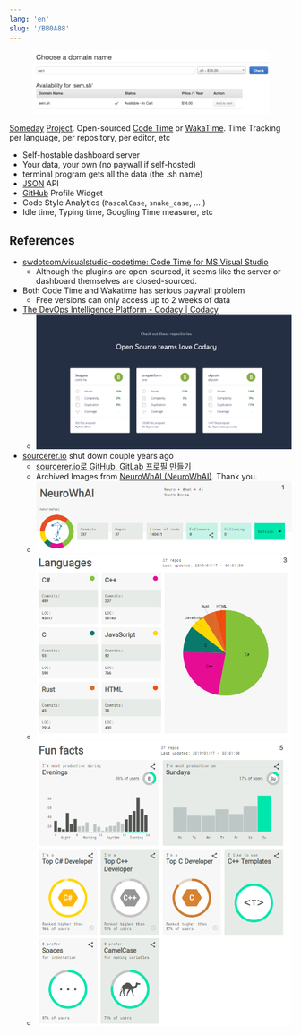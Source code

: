 ```yaml
---
lang: 'en'
slug: '/BB0A88'
---
```



<figure>

![3584FF.png](./../.././docs/assets/3584FF.png)


</figure>

[Someday](./../.././docs/pages/Someday.md) [Project](./../.././docs/pages/Project.md). Open-sourced [Code Time](https://www.software.com/product/code-time) or [WakaTime](https://wakatime.com/). Time Tracking per language, per repository, per editor, etc

- Self-hostable dashboard server
- Your data, your own (no paywall if self-hosted)
- terminal program gets all the data (the .sh name)
- [JSON](./../.././docs/pages/JSON.md) API
- [GitHub](./../.././docs/pages/GitHub.md) Profile Widget
- Code Style Analytics (`PascalCase`, `snake_case`, ... )
- Idle time, Typing time, Googling Time measurer, etc

## References

- [swdotcom/visualstudio-codetime: Code Time for MS Visual Studio](https://github.com/swdotcom/visualstudio-codetime)
  - Although the plugins are open-sourced, it seems like the server or dashboard themselves are closed-sourced.
- Both Code Time and Wakatime has serious paywall problem
  - Free versions can only access up to 2 weeks of data
- [The DevOps Intelligence Platform - Codacy | Codacy](https://www.codacy.com/)
  - ![8E739B.png](./../.././docs/assets/8E739B.png)
- [sourcerer.io](https://sourcerer.io) shut down couple years ago
  - [sourcerer.io로 GitHub, GitLab 프로필 만들기](https://neurowhai.tistory.com/316)
  - Archived Images from [NeuroWhAI (NeuroWhAI)](https://github.com/neurowhai). Thank you.
  - ![BC5E31.png](./../.././docs/assets/BC5E31.png)
  - ![8298ED.png](./../.././docs/assets/8298ED.png)
  - ![B8FECA.png](./../.././docs/assets/B8FECA.png)

<head>
  <html lang="en-US"/>
</head>
